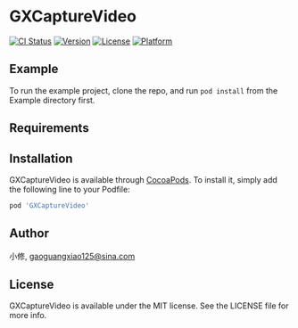 # GXCaptureVideo

[![CI Status](https://img.shields.io/travis/小修/GXCaptureVideo.svg?style=flat)](https://travis-ci.org/小修/GXCaptureVideo)
[![Version](https://img.shields.io/cocoapods/v/GXCaptureVideo.svg?style=flat)](https://cocoapods.org/pods/GXCaptureVideo)
[![License](https://img.shields.io/cocoapods/l/GXCaptureVideo.svg?style=flat)](https://cocoapods.org/pods/GXCaptureVideo)
[![Platform](https://img.shields.io/cocoapods/p/GXCaptureVideo.svg?style=flat)](https://cocoapods.org/pods/GXCaptureVideo)

## Example

To run the example project, clone the repo, and run `pod install` from the Example directory first.

## Requirements

## Installation

GXCaptureVideo is available through [CocoaPods](https://cocoapods.org). To install
it, simply add the following line to your Podfile:

```ruby
pod 'GXCaptureVideo'
```

## Author

小修, gaoguangxiao125@sina.com

## License

GXCaptureVideo is available under the MIT license. See the LICENSE file for more info.
